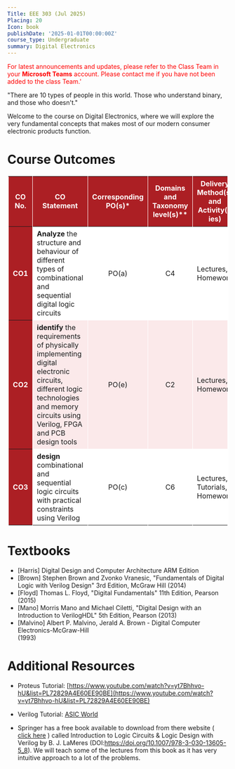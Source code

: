 ```yaml
---
Title: EEE 303 (Jul 2025)
Placing: 20
Icon: book
publishDate: '2025-01-01T00:00:00Z'
course_type: Undergraduate
summary: Digital Electronics
---
```


<style>
:root{ --brand: #ac1f24; --brand-light: #fbe9ea; }

table:not(.no-stripe){ border-collapse:collapse; border-spacing:0; }
table:not(.no-stripe) tr:nth-child(even){ background:var(--brand-light); }
table:not(.no-stripe) tr:nth-child(odd) { background:#ffffff; }
table:not(.no-stripe) th{ background:var(--brand); color:#fff; }
table:not(.no-stripe) th,
table:not(.no-stripe) td{ border-left:1px solid #fff; border-right:1px solid #fff; padding:.4em .6em; }
table:not(.no-stripe){ border:2px solid #fff; }
</style>


<span style="color:red">For latest announcements and updates, please refer to the Class Team in your **Microsoft Teams** account. Please contact me if you have not been added to the class Team.</style>'

"There are 10 types of people in this world. Those who understand binary, and those who doesn't."

Welcome to the course on Digital Electronics, where we will explore the very fundamental concepts that makes most of our modern consumer electronic products function. 


# Course Outcomes


<table>
<colgroup>
<col style="width: 6%" />
<col style="width: 27%" />
<col style="width: 16%" />
<col style="width: 16%" />
<col style="width: 18%" />
<col style="width: 15%" />
</colgroup>
<thead>
<tr>
<th>CO No.</th>
<th>CO Statement</th>
<th style="text-align: center;">Corresponding PO(s)*</th>
<th style="text-align: center;">Domains and Taxonomy level(s)**</th>
<th>Delivery Method(s) and Activity(-ies)</th>
<th>Assessment Tool(s)</th>
</tr>
</thead>
<tbody>
<tr>
<th>CO1</th>
<td><strong>Analyze</strong> the structure and behaviour of different types of combinational and sequential digital logic circuits</td>
<td style="text-align: center;">PO(a)</td>
<td style="text-align: center;">C4</td>
<td>Lectures, Homework</td>
<td>Class test, Final exam</td>
</tr>
<tr>
<th>CO2</th>
<td><strong>identify</strong> the requirements of physically implementing digital electronic circuits, different logic technologies and memory circuits using Verilog, FPGA and PCB design tools</td>
<td style="text-align: center;">PO(e)</td>
<td style="text-align: center;">C2</td>
<td>Lectures, Homework</td>
<td>Class test, Final exam</td>
</tr>
<tr>
<th>CO3</th>
<td><strong>design</strong> combinational and sequential logic circuits with practical constraints using Verilog</td>
<td style="text-align: center;">PO(c)</td>
<td style="text-align: center;">C6</td>
<td>Lectures, Tutorials, Homework</td>
<td><p>Assignment</p>
<p>Class test, Final exam</p></td>
</tr>
</tbody>
</table>

# Textbooks
*	[Harris]	Digital Design and Computer Architecture ARM Edition
*	[Brown] 	Stephen Brown and Zvonko Vranesic, "Fundamentals of Digital Logic with Verilog 	Design" 3rd Edition, McGraw Hill (2014)
*	[Floyd] 	Thomas L. Floyd, "Digital Fundamentals" 11th Edition, Pearson (2015)
*	[Mano] 	Morris Mano and Michael Ciletti, "Digital Design with an Introduction to 	VerilogHDL" 5th Edition, Pearson (2013)
*	[Malvino]	Albert P. Malvino, Jerald A. Brown - Digital Computer Electronics-McGraw-Hill  	
  	(1993)



# Additional Resources
* Proteus Tutorial: [https://www.youtube.com/watch?v=yt7Bhhvo-hU&list=PL72829A4E60EE90BE](https://www.youtube.com/watch?v=yt7Bhhvo-hU&list=PL72829A4E60EE90BE)

* Verilog Tutorial: [ASIC World](http://www.asic-world.com/verilog/veritut.html)

* Springer has a free book available to download from there website ( [click here](https://www.thebiomics.com/notes/springer-free-e-books-list.html?fbclid=IwAR1cNh08WpCObvLxeQHtRMJUqGcPSMDmnTOTTF9aXANVzEVZN7M64GrgkxI) ) called Introduction to Logic Circuits & Logic Design with Verilog by B. J. LaMeres (DOI:https://doi.org/10.1007/978-3-030-13605-5_8). We will teach some of the lectures from this book as it has very intuitive approach to a lot of the problems.

